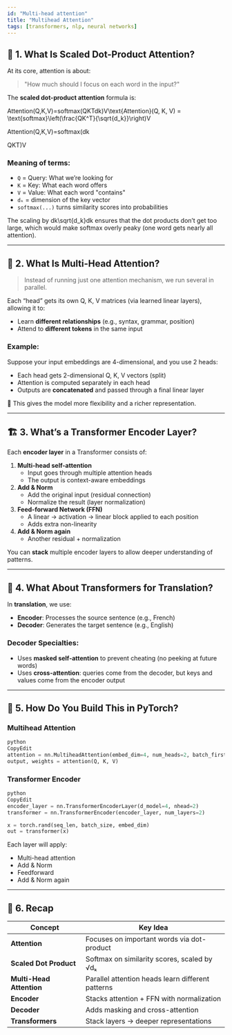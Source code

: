```yaml
---
id: "Multi-head attention"
title: "Multihead Attention"
tags: [transformers, nlp, neural networks]
---
```

## 🧠 1. What Is Scaled Dot-Product Attention?

At its core, attention is about:

> "How much should I focus on each word in the input?"
> 

The **scaled dot-product attention** formula is:

Attention(Q,K,V)=softmax(QKTdk)V\text{Attention}(Q, K, V) = \text{softmax}\left(\frac{QK^T}{\sqrt{d_k}}\right)V

Attention(Q,K,V)=softmax(dk

QKT)V

### Meaning of terms:

- `Q` = Query: What we’re looking for
- `K` = Key: What each word offers
- `V` = Value: What each word "contains"
- `dₖ` = dimension of the key vector
- `softmax(...)` turns similarity scores into probabilities

The scaling by dk\sqrt{d_k}dk ensures that the dot products don’t get too large, which would make softmax overly peaky (one word gets nearly all attention).

---

## 🔁 2. What Is Multi-Head Attention?

> Instead of running just one attention mechanism, we run several in parallel.
> 

Each “head” gets its own Q, K, V matrices (via learned linear layers), allowing it to:

- Learn **different relationships** (e.g., syntax, grammar, position)
- Attend to **different tokens** in the same input

### Example:

Suppose your input embeddings are 4-dimensional, and you use 2 heads:

- Each head gets 2-dimensional Q, K, V vectors (split)
- Attention is computed separately in each head
- Outputs are **concatenated** and passed through a final linear layer

🧠 This gives the model more flexibility and a richer representation.

---

## 🏗️ 3. What’s a Transformer Encoder Layer?

Each **encoder layer** in a Transformer consists of:

1. **Multi-head self-attention**
    - Input goes through multiple attention heads
    - The output is context-aware embeddings
2. **Add & Norm**
    - Add the original input (residual connection)
    - Normalize the result (layer normalization)
3. **Feed-forward Network (FFN)**
    - A linear → activation → linear block applied to each position
    - Adds extra non-linearity
4. **Add & Norm again**
    - Another residual + normalization

You can **stack** multiple encoder layers to allow deeper understanding of patterns.

---

## 🧩 4. What About Transformers for Translation?

In **translation**, we use:

- **Encoder**: Processes the source sentence (e.g., French)
- **Decoder**: Generates the target sentence (e.g., English)

### Decoder Specialties:

- Uses **masked self-attention** to prevent cheating (no peeking at future words)
- Uses **cross-attention**: queries come from the decoder, but keys and values come from the encoder output

---

## 🔧 5. How Do You Build This in PyTorch?

### Multihead Attention

```python
python
CopyEdit
attention = nn.MultiheadAttention(embed_dim=4, num_heads=2, batch_first=False)
output, weights = attention(Q, K, V)

```

### Transformer Encoder

```python
python
CopyEdit
encoder_layer = nn.TransformerEncoderLayer(d_model=4, nhead=2)
transformer = nn.TransformerEncoder(encoder_layer, num_layers=2)

x = torch.rand(seq_len, batch_size, embed_dim)
out = transformer(x)

```

Each layer will apply:

- Multi-head attention
- Add & Norm
- Feedforward
- Add & Norm again

---

## 🎯 6. Recap

| Concept | Key Idea |
| --- | --- |
| **Attention** | Focuses on important words via dot-product |
| **Scaled Dot Product** | Softmax on similarity scores, scaled by √dₖ |
| **Multi-Head Attention** | Parallel attention heads learn different patterns |
| **Encoder** | Stacks attention + FFN with normalization |
| **Decoder** | Adds masking and cross-attention |
| **Transformers** | Stack layers → deeper representations |